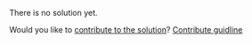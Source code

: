 
There is no solution yet.

Would you like to [contribute to the solution](https://github.com/BFEdev/BFE.dev-solutions/blob/main/quiz/Addition-vs-Unary-Plus_en.md)? [Contribute guidline](https://github.com/BFEdev/BFE.dev-solutions#how-to-contribute)
